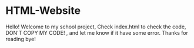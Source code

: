 # HTML-Website
Hello! Welcome to my school project, Check index.html to check the code, DON'T COPY MY CODE! , and let me know if it have some error.
Thanks for reading bye!
